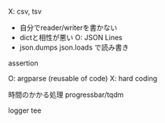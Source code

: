 X: csv, tsv
- 自分でreader/writerを書かない
- dictと相性が悪い
O: JSON Lines
- json.dumps json.loads で読み書き

assertion

O: argparse (reusable of code) X: hard coding

時間のかかる処理 progressbar/tqdm

logger tee
